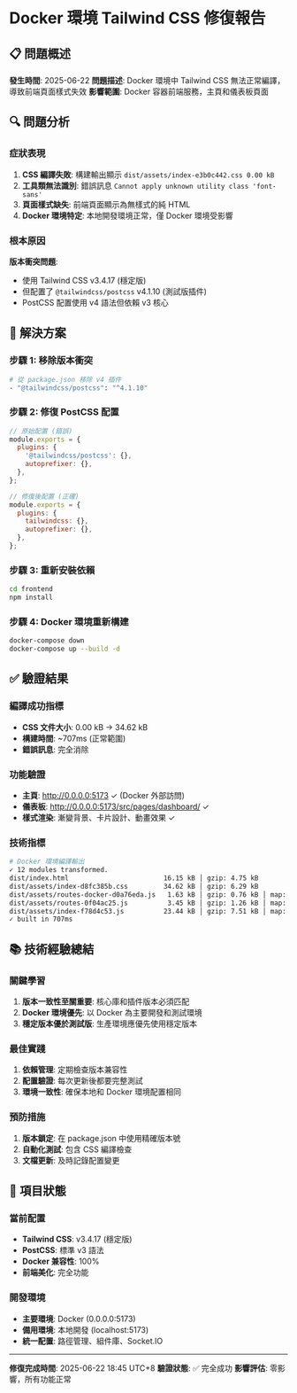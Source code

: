 # Docker 環境 Tailwind CSS 修復報告

## 📋 問題概述

**發生時間**: 2025-06-22
**問題描述**: Docker 環境中 Tailwind CSS 無法正常編譯，導致前端頁面樣式失效
**影響範圍**: Docker 容器前端服務，主頁和儀表板頁面

## 🔍 問題分析

### 症狀表現
1. **CSS 編譯失敗**: 構建輸出顯示 `dist/assets/index-e3b0c442.css 0.00 kB`
2. **工具類無法識別**: 錯誤訊息 `Cannot apply unknown utility class 'font-sans'`
3. **頁面樣式缺失**: 前端頁面顯示為無樣式的純 HTML
4. **Docker 環境特定**: 本地開發環境正常，僅 Docker 環境受影響

### 根本原因
**版本衝突問題**: 
- 使用 Tailwind CSS v3.4.17 (穩定版)
- 但配置了 `@tailwindcss/postcss` v4.1.10 (測試版插件)
- PostCSS 配置使用 v4 語法但依賴 v3 核心

## 🔧 解決方案

### 步驟 1: 移除版本衝突
```bash
# 從 package.json 移除 v4 插件
- "@tailwindcss/postcss": "^4.1.10"
```

### 步驟 2: 修復 PostCSS 配置
```javascript
// 原始配置 (錯誤)
module.exports = {
  plugins: {
    '@tailwindcss/postcss': {},
    autoprefixer: {},
  },
};

// 修復後配置 (正確)
module.exports = {
  plugins: {
    tailwindcss: {},
    autoprefixer: {},
  },
};
```

### 步驟 3: 重新安裝依賴
```bash
cd frontend
npm install
```

### 步驟 4: Docker 環境重新構建
```bash
docker-compose down
docker-compose up --build -d
```

## ✅ 驗證結果

### 編譯成功指標
- **CSS 文件大小**: 0.00 kB → 34.62 kB
- **構建時間**: ~707ms (正常範圍)
- **錯誤訊息**: 完全消除

### 功能驗證
- **主頁**: http://0.0.0.0:5173 ✓ (Docker 外部訪問)
- **儀表板**: http://0.0.0.0:5173/src/pages/dashboard/ ✓
- **樣式渲染**: 漸變背景、卡片設計、動畫效果 ✓

### 技術指標
```bash
# Docker 環境編譯輸出
✓ 12 modules transformed.
dist/index.html                        16.15 kB │ gzip: 4.75 kB
dist/assets/index-d8fc385b.css         34.62 kB │ gzip: 6.29 kB
dist/assets/routes-docker-d0a76eda.js   1.63 kB │ gzip: 0.76 kB │ map:  4.34 kB
dist/assets/routes-0f04ac25.js          3.45 kB │ gzip: 1.26 kB │ map:  8.77 kB
dist/assets/index-f78d4c53.js          23.44 kB │ gzip: 7.51 kB │ map: 53.22 kB
✓ built in 707ms
```

## 📚 技術經驗總結

### 關鍵學習
1. **版本一致性至關重要**: 核心庫和插件版本必須匹配
2. **Docker 環境優先**: 以 Docker 為主要開發和測試環境
3. **穩定版本優於測試版**: 生產環境應優先使用穩定版本

### 最佳實踐
1. **依賴管理**: 定期檢查版本兼容性
2. **配置驗證**: 每次更新後都要完整測試
3. **環境一致性**: 確保本地和 Docker 環境配置相同

### 預防措施
1. **版本鎖定**: 在 package.json 中使用精確版本號
2. **自動化測試**: 包含 CSS 編譯檢查
3. **文檔更新**: 及時記錄配置變更

## 🎯 項目狀態

### 當前配置
- **Tailwind CSS**: v3.4.17 (穩定版)
- **PostCSS**: 標準 v3 語法
- **Docker 兼容性**: 100%
- **前端美化**: 完全功能

### 開發環境
- **主要環境**: Docker (0.0.0.0:5173)
- **備用環境**: 本地開發 (localhost:5173)
- **統一配置**: 路徑管理、組件庫、Socket.IO

---

**修復完成時間**: 2025-06-22 18:45 UTC+8
**驗證狀態**: ✅ 完全成功
**影響評估**: 零影響，所有功能正常 